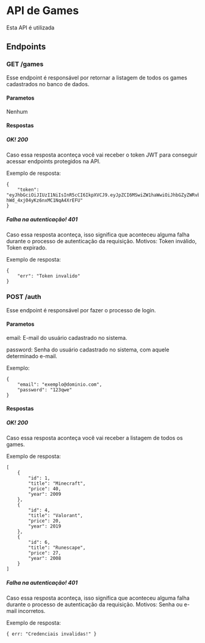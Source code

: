 # API de Games
Esta API é utilizada 
## Endpoints
### GET /games
Esse endpoint é responsável por retornar a listagem de todos os games cadastrados no banco de dados.
#### Parametos
Nenhum
#### Respostas
##### OK! 200
Caso essa resposta aconteça você vai receber o token JWT para conseguir acessar endpoints protegidos na API.

Exemplo de resposta:
```
{
    "token": "eyJhbGciOiJIUzI1NiIsInR5cCI6IkpXVCJ9.eyJpZCI6MSwiZW1haWwiOiJhbGZyZWRvbGl1MTRAbGl2ZS5jb20iLCJpYXQiOjE2Nzc3NjM3OTUsImV4cCI6MTY3NzkzNjU5NX0.5ANCwMPDANY_Onp-hWd_4xj04yKz6nxMC1NqA4XrEFU"
}
```
##### Falha na autenticação! 401
Caso essa resposta aconteça, isso significa que aconteceu alguma falha durante o processo de autenticação da requisição. Motivos: Token inválido, Token expirado.

Exemplo de resposta:
```
{
    "err": "Token invalido"
}
```

### POST /auth
Esse endpoint é responsável por fazer o processo de login.
#### Parametos
email: E-mail do usuário cadastrado no sistema.

password: Senha do usuário cadastrado no sistema, com aquele determinado e-mail.

Exemplo:
```
{
    "email": "exemplo@dominio.com",
    "password": "123qwe"
}
```
#### Respostas
##### OK! 200
Caso essa resposta aconteça você vai receber a listagem de todos os games.

Exemplo de resposta:
```
[
    {
        "id": 1,
        "title": "Minecraft",
        "price": 40,
        "year": 2009
    },
    {
        "id": 4,
        "title": "Valorant",
        "price": 20,
        "year": 2019
    },
    {
        "id": 6,
        "title": "Runescape",
        "price": 27,
        "year": 2008
    }
]
```
##### Falha na autenticação! 401
Caso essa resposta aconteça, isso significa que aconteceu alguma falha durante o processo de autenticação da requisição. Motivos: Senha ou e-mail incorretos.

Exemplo de resposta:
```
{ err: "Credenciais invalidas!" }
```
